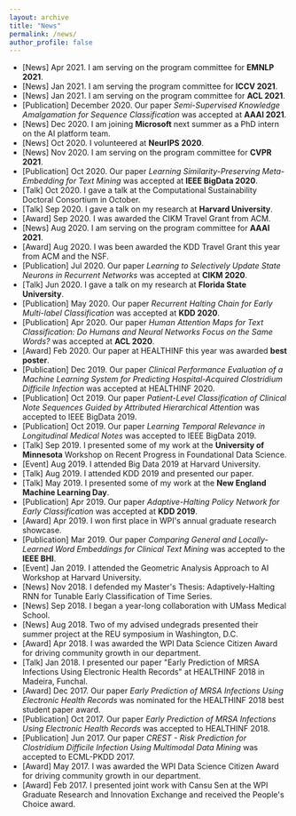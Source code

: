 ```yaml
---
layout: archive
title: "News"
permalink: /news/
author_profile: false
---
```


- [News] Apr 2021. I am serving on the program committee for **EMNLP 2021**.
- [News] Jan 2021. I am serving the program committee for **ICCV 2021**.
- [News] Jan 2021. I am serving on the program committee for **ACL 2021**.
- [Publication] December 2020. Our paper *Semi-Supervised Knowledge Amalgamation for Sequence Classification* was accepted at **AAAI 2021**.
- [News] Dec 2020. I am joining **Microsoft** next summer as a PhD intern on the AI platform team.
- [News] Oct 2020. I volunteered at **NeurIPS 2020**.
- [News] Nov 2020. I am serving on the program committee for **CVPR 2021**.
- [Publication] Oct 2020. Our paper *Learning Similarity-Preserving Meta-Embedding for Text Mining* was accepted at **IEEE BigData 2020**.
- [Talk] Oct 2020. I gave a talk at the Computational Sustainability Doctoral Consortium in October.
- [Talk] Sep 2020. I gave a talk on my research at **Harvard University**.
- [Award] Sep 2020. I was awarded the CIKM Travel Grant from ACM.
- [News] Aug 2020. I am serving on the program committee for **AAAI 2021**.
- [Award] Aug 2020. I was been awarded the KDD Travel Grant this year from ACM and the NSF.
- [Publication] Jul 2020. Our paper *Learning to Selectively Update State Neurons in Recurrent Networks* was accepted at **CIKM 2020**.
- [Talk] Jun 2020. I gave a talk on my research at **Florida State University**.
- [Publication] May 2020. Our paper *Recurrent Halting Chain for Early Multi-label Classification* was accepted at **KDD 2020**.
- [Publication] Apr 2020. Our paper *Human Attention Maps for Text Classification:  Do Humans and Neural Networks Focus on the Same Words?* was accepted at **ACL 2020**.
- [Award] Feb 2020. Our paper at HEALTHINF this year was awarded **best poster**.
- [Publication] Dec 2019. Our paper *Clinical Performance Evaluation of a Machine Learning System for Predicting Hospital-Acquired Clostridium Difficile Infection* was accepted at HEALTHINF 2020.
- [Publication] Oct 2019. Our paper *Patient-Level Classification of Clinical Note Sequences Guided by Attributed Hierarchical Attention* was accepted to IEEE BigData 2019.
- [Publication] Oct 2019. Our paper *Learning Temporal Relevance in Longitudinal Medical Notes* was accepted to IEEE BigData 2019.
- [Talk] Sep 2019. I presented some of my work at the **University of Minnesota** Workshop on Recent Progress in Foundational Data Science.
- [Event] Aug 2019. I attended Big Data 2019 at Harvard University.
- [Talk] Aug 2019. I attended KDD 2019 and presented our paper.
- [Talk] May 2019. I presented some of my work at the **New England Machine Learning Day**.
- [Publication] Apr 2019. Our paper *Adaptive-Halting Policy Network for Early Classification* was accepted at **KDD 2019**.
- [Award] Apr 2019. I won first place in WPI's annual graduate research showcase.
- [Publication] Mar 2019. Our paper *Comparing General and Locally-Learned Word Embeddings for Clinical Text Mining* was accepted to the **IEEE BHI**.
- [Event] Jan 2019. I attended the Geometric Analysis Approach to AI Workshop at Harvard University.
- [News] Nov 2018. I defended my Master's Thesis: Adaptively-Halting RNN for Tunable Early Classification of Time Series.
- [News] Sep 2018. I began a year-long collaboration with UMass Medical School.
- [News] Aug 2018. Two of my advised undegrads presented their summer project at the REU symposium in Washington, D.C.
- [Award] Apr 2018. I was awarded the WPI Data Science Citizen Award for driving community growth in our department.
- [Talk] Jan 2018. I presented our paper "Early Prediction of MRSA Infections Using Electronic Health Records" at HEALTHINF 2018 in Madeira, Funchal.
- [Award] Dec 2017.  Our paper *Early Prediction of MRSA Infections Using Electronic Health Records* was nominated for the HEALTHINF 2018 best student paper award.
- [Publication] Oct 2017. Our paper *Early Prediction of MRSA Infections Using Electronic Health Records* was accepted to HEALTHINF 2018.
- [Publication] Jun 2017. Our paper *CREST - Risk Prediction for Clostridium Difficile Infection Using Multimodal Data Mining* was accepted to ECML-PKDD 2017.
- [Award] May 2017. I was awarded the WPI Data Science Citizen Award for driving community growth in our department.
- [Award] Feb 2017.  I presented joint work with Cansu Sen at the WPI Graduate Research and Innovation Exchange and received the People's Choice award.
